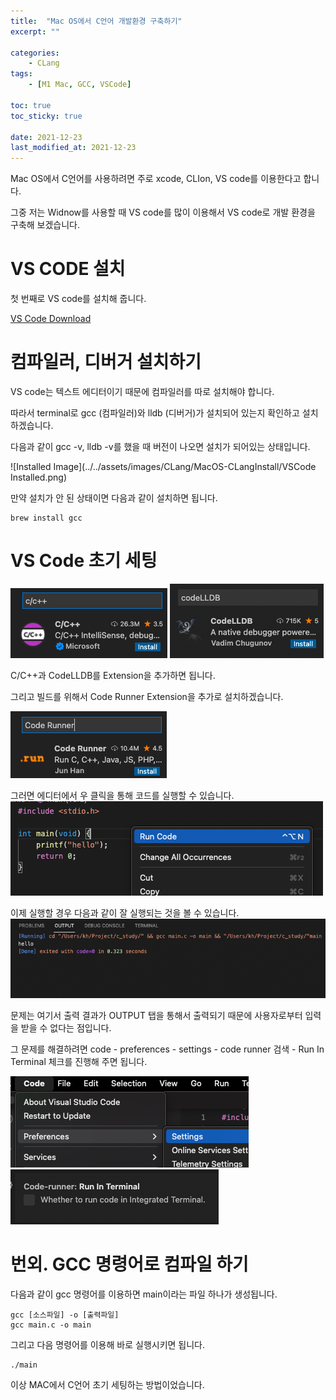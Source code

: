 ```yaml
---
title:  "Mac OS에서 C언어 개발환경 구축하기"
excerpt: ""

categories:
    - CLang
tags:
    - [M1 Mac, GCC, VSCode]

toc: true
toc_sticky: true

date: 2021-12-23
last_modified_at: 2021-12-23
---
```


Mac OS에서 C언어를 사용하려면 주로 xcode, CLIon, VS code를 이용한다고 합니다.

그중 저는 Widnow를 사용할 때 VS code를 많이 이용해서 VS code로 개발 환경을 구축해 보겠습니다.

# VS CODE 설치

첫 번째로 VS code를 설치해 줍니다.

[VS Code Download](https://visualstudio.microsoft.com/ko/)

# 컴파일러, 디버거 설치하기
VS code는 텍스트 에디터이기 때문에 컴파일러를 따로 설치해야 합니다.

따라서 terminal로 gcc (컴파일러)와 lldb (디버거)가 설치되어 있는지 확인하고 설치하겠습니다.

다음과 같이 gcc -v, lldb -v를 했을 때 버전이 나오면 설치가 되어있는 상태입니다.

![Installed Image](../../assets/images/CLang/MacOS-CLangInstall/VSCode Installed.png)

만약 설치가 안 된 상태이면 다음과 같이 설치하면 됩니다.

    brew install gcc

# VS Code 초기 세팅
![C/C++ Extension](../../assets/images/CLang/MacOS-CLangInstall/VSCodeCC++Extension.png)
![LLDB Extension](../../assets/images/CLang/MacOS-CLangInstall/VSCodeCodeLLDBExtension.png)

C/C++과 CodeLLDB를 Extension을 추가하면 됩니다.

그리고 빌드를 위해서 Code Runner Extension을 추가로 설치하겠습니다.

![LLDB Extension](../../assets/images/CLang/MacOS-CLangInstall/VSCodeCodeRunnerExtension.png)

그러면 에디터에서 우 클릭을 통해 코드를 실행할 수 있습니다.
![Code Run](../../assets/images/CLang/MacOS-CLangInstall/VSCodeCodeRun.png)

이제 실행할 경우 다음과 같이 잘 실행되는 것을 볼 수 있습니다.
![code output](../../assets/images/CLang/MacOS-CLangInstall/스크린샷_2021-12-23_오후_4.01.23.png)

문제는 여기서 출력 결과가 OUTPUT 탭을 통해서 출력되기 때문에 사용자로부터 입력을 받을 수 없다는 점입니다.

그 문제를 해결하려면 code - preferences - settings - code runner 검색 - Run In Terminal 체크를 진행해 주면 됩니다.

![](../../assets/images/CLang/MacOS-CLangInstall/스크린샷_2021-12-23_오후_4.05.03.png)
![](../../assets/images/CLang/MacOS-CLangInstall/스크린샷_2021-12-23_오후_4.05.43.png)


# 번외. GCC 명령어로 컴파일 하기

다음과 같이 gcc 명령어를 이용하면 main이라는 파일 하나가 생성됩니다.

```text
gcc [소스파일] -o [출력파일]
gcc main.c -o main
```

그리고 다음 명령어를 이용해 바로 실행시키면 됩니다.

```text
./main
```

이상 MAC에서 C언어 초기 세팅하는 방법이었습니다.